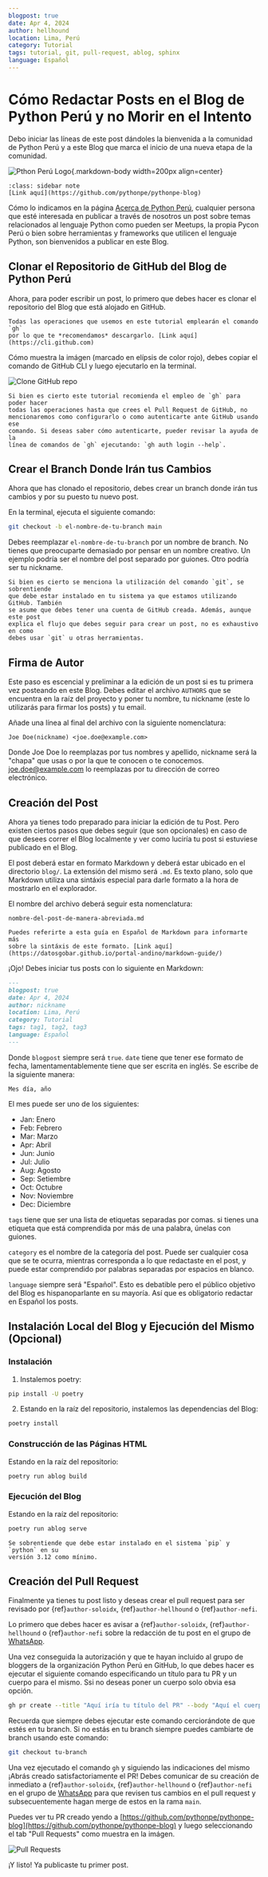 ```yaml
---
blogpost: true
date: Apr 4, 2024
author: hellhound
location: Lima, Perú
category: Tutorial
tags: tutorial, git, pull-request, ablog, sphinx
language: Español
---
```


# Cómo Redactar Posts en el Blog de Python Perú y no Morir en el Intento

Debo iniciar las líneas de este post dándoles la bienvenida a la comunidad de
Python Perú y a este Blog que marca el inicio de una nueva etapa de la
comunidad.

![Pthon Perú Logo](/_static/logo/logo.svg){.markdown-body width=200px align=center}

```{admonition} Repositorio de GitHub
:class: sidebar note
[Link aquí](https://github.com/pythonpe/pythonpe-blog)
```

Cómo lo indicamos en la página [Acerca de Python Perú](/about.md), cualquier
persona que esté interesada en publicar a través de nosotros un post sobre
temas relacionados al lenguaje Python como pueden ser Meetups, la propia Pycon
Perú o bien sobre herramientas y frameworks que utilicen el lenguaje Python,
son bienvenidos a publicar en este Blog.


## Clonar el Repositorio de GitHub del Blog de Python Perú

Ahora, para poder escribir un post, lo primero que debes hacer es clonar
el repositorio del Blog que está alojado en GitHub.

```{admonition} Nota
Todas las operaciones que usemos en este tutorial emplearán el comando `gh`
por lo que te *recomendamos* descargarlo. [Link aquí](https://cli.github.com)
```

Cómo muestra la imágen (marcado en elípsis de color rojo), debes copiar el
comando de GitHub CLI y luego ejecutarlo en la terminal.

![Clone GitHub repo](/_static/images/clone-github-repo.png)


```{admonition} Nota
Si bien es cierto este tutorial recomienda el empleo de `gh` para poder hacer
todas las operaciones hasta que crees el Pull Request de GitHub, no
mencionaremos como configurarlo o como autenticarte ante GitHub usando ese
comando. Si deseas saber cómo autenticarte, pueder revisar la ayuda de la
línea de comandos de `gh` ejecutando: `gh auth login --help`.
```


## Crear el Branch Donde Irán tus Cambios

Ahora que has clonado el repositorio, debes crear un branch donde irán
tus cambios y por su puesto tu nuevo post.

En la terminal, ejecuta el siguiente comando:

```sh
git checkout -b el-nombre-de-tu-branch main
```

Debes reemplazar `el-nombre-de-tu-branch` por un nombre de branch. No tienes
que preocuparte demasiado por pensar en un nombre creativo. Un ejemplo podría
ser el nombre del post separado por guiones. Otro podría ser tu nickname.

```{admonition} Nota
Si bien es cierto se menciona la utilización del comando `git`, se sobrentiende 
que debe estar instalado en tu sistema ya que estamos utilizando GitHub. También
se asume que debes tener una cuenta de GitHub creada. Además, aunque este post 
explica el flujo que debes seguir para crear un post, no es exhaustivo en como 
debes usar `git` u otras herramientas.
```


## Firma de Autor

Este paso es escencial y preliminar a la edición de un post si es tu primera
vez posteando en este Blog. Debes editar el archivo `AUTHORS` que se encuentra
en la raíz del proyecto y poner tu nombre, tu nickname (este lo utilizarás para
firmar los posts) y tu email.

Añade una línea al final del archivo con la siguiente nomenclatura:

`Joe Doe(nickname) <joe.doe@example.com>`

Donde Joe Doe lo reemplazas por tus nombres y apellido, nickname será la "chapa"
que usas o por la que te conocen o te conocemos. joe.doe@example.com lo
reemplazas por tu dirección de correo electrónico.


## Creación del Post 

Ahora ya tienes todo preparado para iniciar la edición de tu Post. Pero
existen ciertos pasos que debes seguir (que son opcionales) en caso de que
desees correr el Blog localmente y ver como luciría tu post si estuviese
publicado en el Blog.

El post deberá estar en formato Markdown y deberá estar ubicado en el
directorio `blog/`. La extensión del mismo será `.md`. Es texto plano, solo
que Markdown utiliza una sintáxis especial para darle formato a la hora de
mostrarlo en el explorador.

El nombre del archivo deberá seguir esta nomenclatura:

`nombre-del-post-de-manera-abreviada.md`

```{admonition} Nota
Puedes referirte a esta guía en Español de Markdown para informarte más
sobre la sintáxis de este formato. [Link aquí](https://datosgobar.github.io/portal-andino/markdown-guide/)
```

¡Ojo! Debes iniciar tus posts con lo siguiente en Markdown:

```markdown
---
blogpost: true
date: Apr 4, 2024
author: nickname
location: Lima, Perú
category: Tutorial
tags: tag1, tag2, tag3
language: Español
---
```

Donde `blogpost` siempre será `true`. `date` tiene que tener ese formato de
fecha, lamentamentablemente tiene que ser escrita en inglés. Se escribe de la 
siguiente manera:

`Mes día, año`

El mes puede ser uno de los siguientes:

- Jan: Enero
- Feb: Febrero
- Mar: Marzo
- Apr: Abril
- Jun: Junio
- Jul: Julio
- Aug: Agosto
- Sep: Setiembre
- Oct: Octubre
- Nov: Noviembre
- Dec: Diciembre

`tags` tiene que ser una lista de etiquetas separadas por comas. si tienes una
etiqueta que está comprendida por más de una palabra, únelas con guiones.

`category` es el nombre de la categoría del post. Puede ser cualquier cosa
que se te ocurra, mientras corresponda a lo que redactaste en el post,  y
puede estar comprendido por palabras separadas por espacios en blanco.

`language` siempre será "Español". Esto es debatible pero el público objetivo
del Blog es hispanoparlante en su mayoría. Así que es obligatorio redactar en
Español los posts.


## Instalación Local del Blog y Ejecución del Mismo (Opcional)

### Instalación

1. Instalemos poetry:

```sh
pip install -U poetry
```

2. Estando en la raíz del repositorio, instalemos las dependencias del Blog:

```sh
poetry install
```

### Construcción de las Páginas HTML

Estando en la raíz del repositorio:

```sh
poetry run ablog build
```

### Ejecución del Blog

Estando en la raíz del repositorio:

```sh
poetry run ablog serve
```

```{admonition} Nota
Se sobrentiende que debe estar instalado en el sistema `pip` y `python` en su
versión 3.12 como mínimo.
```


## Creación del Pull Request

Finalmente ya tienes tu post listo y deseas crear el pull request para ser
revisado por {ref}`author-soloidx`, {ref}`author-hellhound` o {ref}`author-nefi`.

Lo primero que debes hacer es avisar a {ref}`author-soloidx`, 
{ref}`author-hellhound` o {ref}`author-nefi` sobre la redacción de tu post en el
grupo de [WhatsApp](https://chat.whatsapp.com/D9bPvUrddvSBUIkMSoTqrk).

Una vez conseguida la autorización y que te hayan incluido al grupo de bloggers 
de la organización Python Perú en GitHub, lo que debes hacer es ejecutar el
siguiente comando especificando un título para tu PR y un cuerpo para el mismo.
Ssi no deseas poner un cuerpo solo obvia esa opción.

```sh
gh pr create --title "Aquí iría tu título del PR" --body "Aquí el cuerpo de tu PR"
```

Recuerda que siempre debes ejecutar este comando cerciorándote de que estés en
tu branch. Si no estás en tu branch siempre puedes cambiarte de branch usando
este comando:

```sh
git checkout tu-branch
```

Una vez ejecutado el comando `gh` y siguiendo las indicaciones del mismo ¡Abrás
creado satisfactoriamente el PR! Debes comunicar de su creación de inmediato
a  {ref}`author-soloidx`, {ref}`author-hellhound` o {ref}`author-nefi` en el
grupo de [WhatsApp](https://chat.whatsapp.com/D9bPvUrddvSBUIkMSoTqrk) para que
revisen tus cambios en el pull request y subsecuentemente hagan merge de estos
en la rama `main`.


Puedes ver tu PR creado yendo a [https://github.com/pythonpe/pythonpe-blog](https://github.com/pythonpe/pythonpe-blog)
y luego seleccionando el tab "Pull Requests" como muestra en la imágen.

![Pull Requests](/_static/images/pull-requests-github.png)

¡Y listo! Ya publicaste tu primer post.
